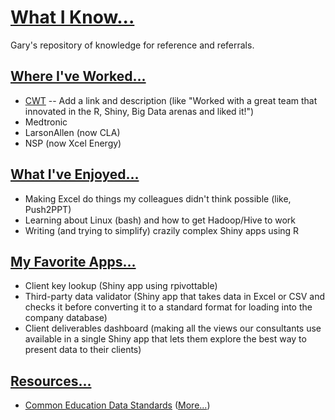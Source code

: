 # [What I Know...][1]
Gary's repository of knowledge for reference and referrals. 

## [Where I've Worked...][2]

* [CWT]() -- Add a link and description (like "Worked with a great team that innovated in the R, Shiny, Big Data arenas and liked it!")
* Medtronic
* LarsonAllen (now CLA)
* NSP (now Xcel Energy)

## [What I've Enjoyed...][3]

* Making Excel do things my colleagues didn't think possible (like, Push2PPT)
* Learning about Linux (bash) and how to get Hadoop/Hive to work
* Writing (and trying to simplify) crazily complex Shiny apps using R

## [My Favorite Apps...][4]

* Client key lookup (Shiny app using rpivottable)
* Third-party data validator (Shiny app that takes data in Excel or CSV and checks it before converting it to a standard format for loading into the company database)
* Client deliverables dashboard (making all the views our consultants use available in a single Shiny app that lets them explore the best way to present data to their clients)

## [Resources...][12]

* [Common Education Data Standards](https://ceds.ed.gov/relatedInitiatives.aspx) ([More...][13])

[1]: https://webbrain.com/brainpage/brain/9FA1AB0A-92D5-7E37-B20C-96A1F84461C0/parent/com.thebrain.webbrain.pages.clientsupport.BrainFullPage#-1
[2]: https://webbrain.com/brainpage/brain/9FA1AB0A-92D5-7E37-B20C-96A1F84461C0/parent/com.thebrain.webbrain.pages.clientsupport.BrainFullPage#-2
[3]: https://webbrain.com/brainpage/brain/9FA1AB0A-92D5-7E37-B20C-96A1F84461C0/parent/com.thebrain.webbrain.pages.clientsupport.BrainFullPage#-3
[4]: https://webbrain.com/brainpage/brain/9FA1AB0A-92D5-7E37-B20C-96A1F84461C0/parent/com.thebrain.webbrain.pages.clientsupport.BrainFullPage#-4
[12]: https://webbrain.com/brainpage/brain/9FA1AB0A-92D5-7E37-B20C-96A1F84461C0/parent/com.thebrain.webbrain.pages.clientsupport.BrainFullPage#-12
[13]: https://webbrain.com/brainpage/brain/9FA1AB0A-92D5-7E37-B20C-96A1F84461C0/parent/com.thebrain.webbrain.pages.clientsupport.BrainFullPage#-13
